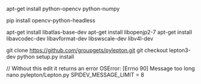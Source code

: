 
apt-get install python-opencv python-numpy

pip install opencv-python-headless

apt-get install libatlas-base-dev
apt-get install libopenjp2-7
apt-get install libavcodec-dev libavformat-dev libswscale-dev libv4l-dev


git clone https://github.com/groupgets/pylepton.git
git checkout lepton3-dev
python setup.py install

// Without this edit it returns an error OSError: [Errno 90] Message too long
nano pylepton/Lepton.py
SPIDEV_MESSAGE_LIMIT = 8 